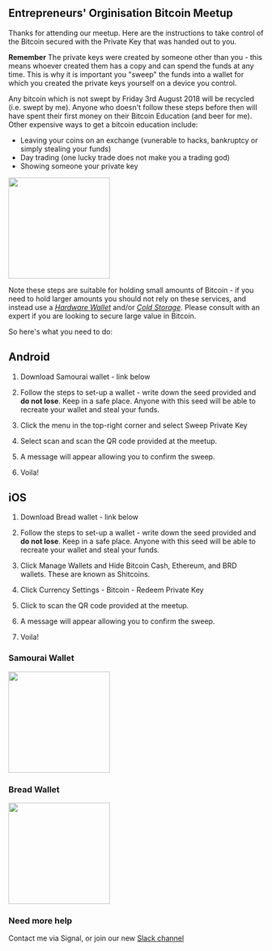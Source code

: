 ## Entrepreneurs' Orginisation Bitcoin Meetup

Thanks for attending our meetup. Here are the instructions to take control of the Bitcoin secured with the Private Key that was handed out to you.

**Remember** The private keys were created by someone other than you - this means whoever created them has a copy and can spend the funds at any time. This is why it is important you "sweep" the funds into a wallet for which you created the private keys yourself on a device you control.

Any bitcoin which is not swept by Friday 3rd August 2018 will be recycled (i.e. swept by me). Anyone who doesn't follow these steps before then will have spent their first money on their Bitcoin Education (and beer for me). Other expensive ways to get a bitcoin education include:

- Leaving your coins on an exchange (vunerable to hacks, bankruptcy or simply stealing your funds)
- Day trading (one lucky trade does not make you a trading god)
- Showing someone your private key

<img src="https://beijingbitcoinmeetup.github.io/EO/assets/wallet-inspector.jpg" width="200">

Note these steps are suitable for holding small amounts of Bitcoin - if you need to hold larger amounts you should not rely on these services, and instead use a [_Hardware Wallet_](https://en.bitcoin.it/wiki/Hardware_wallet) and/or [_Cold Storage_](https://en.bitcoin.it/wiki/Cold_storage). Please consult with an expert if you are looking to secure large value in Bitcoin.

So here's what you need to do:

## Android
1. Download Samourai wallet - link below

2. Follow the steps to set-up a wallet - write down the seed provided and **do not lose**. Keep in a safe place. Anyone with this seed will be able to recreate your wallet and steal your funds. 

3. Click the menu in the top-right corner and select Sweep Private Key

4. Select scan and scan the QR code provided at the meetup.

5. A message will appear allowing you to confirm the sweep.

6. Voila!

## iOS
1. Download Bread wallet - link below

2. Follow the steps to set-up a wallet - write down the seed provided and **do not lose**. Keep in a safe place. Anyone with this seed will be able to recreate your wallet and steal your funds. 

3. Click Manage Wallets and Hide Bitcoin Cash, Ethereum, and BRD wallets. These are known as Shitcoins.

4. Click Currency Settings - Bitcoin - Redeem Private Key

5. Click to scan the QR code provided at the meetup.

6. A message will appear allowing you to confirm the sweep.

7. Voila!

### Samourai Wallet
<img src="https://beijingbitcoinmeetup.github.io/EO/assets/samourai-wallet.png" width="200">

### Bread Wallet
<img src="https://beijingbitcoinmeetup.github.io/EO/assets/bread-wallet.png" width="200">

### Need more help

Contact me via Signal, or join our new [Slack channel](https://join.slack.com/t/beijingbitcoinmeetup/shared_invite/enQtMzk1MzU4OTE4MzIxLWFlYTA4MjFkOWE4YWNiYTAxMmM1ZjQ0ZTQwNGQ3ZjcyNWQ0NjMwMzA5OWRjNDBjNDk3ZTUxNWY1NTcyMjlhYmI)
